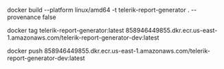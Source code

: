 docker build --platform linux/amd64 -t telerik-report-generator . --provenance false

docker tag telerik-report-generator:latest 858946449855.dkr.ecr.us-east-1.amazonaws.com/telerik-report-generator-dev:latest

docker push 858946449855.dkr.ecr.us-east-1.amazonaws.com/telerik-report-generator-dev:latest